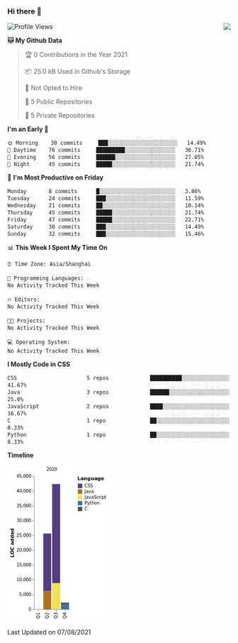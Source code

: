 ### Hi there 👋

<!--
**Zhoiuyy/Zhoiuyy** is a ✨ _special_ ✨ repository because its `README.md` (this file) appears on your GitHub profile.

Here are some ideas to get you started:

- 🔭 I’m currently working on ...
- 🌱 I’m currently learning ...
- 👯 I’m looking to collaborate on ...
- 🤔 I’m looking for help with ...
- 💬 Ask me about ...
- 📫 How to reach me: ...
- 😄 Pronouns: ...
- ⚡ Fun fact: ...
-->

<img align="right" src="https://github-readme-stats.vercel.app/api?username=Zhoiuyy&show_icons=true&icon_color=CE1D2D&text_color=718096&bg_color=ffffff&hide_title=true" />

<!--START_SECTION:waka-->
![Profile Views](http://img.shields.io/badge/Profile%20Views-0-blue)

**🐱 My Github Data** 

> 🏆 0 Contributions in the Year 2021
 > 
> 📦 25.0 kB Used in Github's Storage 
 > 
> 🚫 Not Opted to Hire
 > 
> 📜 5 Public Repositories 
 > 
> 🔑 5 Private Repositories  
 > 
**I'm an Early 🐤** 

```text
🌞 Morning    30 commits     ███░░░░░░░░░░░░░░░░░░░░░░   14.49% 
🌆 Daytime    76 commits     █████████░░░░░░░░░░░░░░░░   36.71% 
🌃 Evening    56 commits     ██████░░░░░░░░░░░░░░░░░░░   27.05% 
🌙 Night      45 commits     █████░░░░░░░░░░░░░░░░░░░░   21.74%

```
📅 **I'm Most Productive on Friday** 

```text
Monday       8 commits      █░░░░░░░░░░░░░░░░░░░░░░░░   3.86% 
Tuesday      24 commits     ███░░░░░░░░░░░░░░░░░░░░░░   11.59% 
Wednesday    21 commits     ██░░░░░░░░░░░░░░░░░░░░░░░   10.14% 
Thursday     45 commits     █████░░░░░░░░░░░░░░░░░░░░   21.74% 
Friday       47 commits     █████░░░░░░░░░░░░░░░░░░░░   22.71% 
Saturday     30 commits     ███░░░░░░░░░░░░░░░░░░░░░░   14.49% 
Sunday       32 commits     ███░░░░░░░░░░░░░░░░░░░░░░   15.46%

```


📊 **This Week I Spent My Time On** 

```text
⌚︎ Time Zone: Asia/Shanghai

💬 Programming Languages: 
No Activity Tracked This Week

🔥 Editors: 
No Activity Tracked This Week

🐱‍💻 Projects: 
No Activity Tracked This Week

💻 Operating System: 
No Activity Tracked This Week

```

**I Mostly Code in CSS** 

```text
CSS                      5 repos             ██████████░░░░░░░░░░░░░░░   41.67% 
Java                     3 repos             ██████░░░░░░░░░░░░░░░░░░░   25.0% 
JavaScript               2 repos             ████░░░░░░░░░░░░░░░░░░░░░   16.67% 
C                        1 repo              ██░░░░░░░░░░░░░░░░░░░░░░░   8.33% 
Python                   1 repo              ██░░░░░░░░░░░░░░░░░░░░░░░   8.33%

```


**Timeline**

![Chart not found](https://raw.githubusercontent.com/Zhoiuyy/Zhoiuyy/master/charts/bar_graph.png) 


 Last Updated on 07/08/2021
<!--END_SECTION:waka-->

